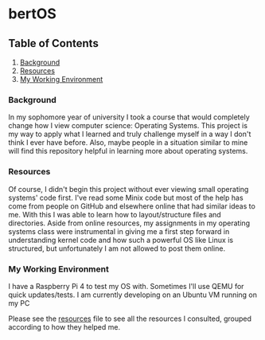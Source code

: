 # bertOS

## Table of Contents
1. [Background](#Background)
3. [Resources](#Resources)
4. [My Working Environment](#My-Working-Environment)

### Background
In my sophomore year of university I took a course that would completely change how I view computer science: Operating Systems. This project is my way to apply what I learned and truly challenge myself in a way I don't think I ever have before. Also, maybe people in a situation similar to mine will find this repository helpful in learning more about operating systems.

### Resources
Of course, I didn't begin this project without ever viewing small operating systems' code first. I've read some Minix code but most of the help has come from people on GitHub and elsewhere online that had similar ideas to me. With this I was able to learn how to layout/structure files and directories. Aside from online resources, my assignments in my operating systems class were instrumental in giving me a first step forward in understanding kernel code and how such a powerful OS like Linux is structured, but unfortunately I am not allowed to post them online.

### My Working Environment
I have a Raspberry Pi 4 to test my OS with. Sometimes I'll use QEMU for quick updates/tests. I am currently developing on an Ubuntu VM running on my PC

Please see the [resources](https://github.com/robertfeliciano/CharlemagneOS/blob/main/.resources.md) file to see all the resources I consulted, grouped according to how they helped me.
